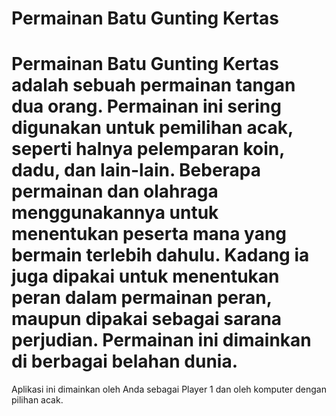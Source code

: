 Permainan Batu Gunting Kertas
==
Permainan Batu Gunting Kertas adalah sebuah permainan tangan dua orang. Permainan ini sering digunakan untuk pemilihan acak, seperti halnya pelemparan koin, dadu, dan lain-lain. Beberapa permainan dan olahraga menggunakannya untuk menentukan peserta mana yang bermain terlebih dahulu. Kadang ia juga dipakai untuk menentukan peran dalam permainan peran, maupun dipakai sebagai sarana perjudian. Permainan ini dimainkan di berbagai belahan dunia.
==
Aplikasi ini dimainkan oleh Anda sebagai Player 1 dan oleh komputer dengan pilihan acak.
